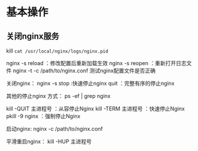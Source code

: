 # 基本操作

## 关闭nginx服务

kill `cat /usr/local/nginx/logs/nginx.pid`

nginx -s reload  ：修改配置后重新加载生效
nginx -s reopen  ：重新打开日志文件
nginx -t -c /path/to/nginx.conf 测试nginx配置文件是否正确

关闭nginx：
nginx -s stop  :快速停止nginx
         quit  ：完整有序的停止nginx

其他的停止nginx 方式：
ps -ef | grep nginx

kill -QUIT 主进程号     ：从容停止Nginx
kill -TERM 主进程号     ：快速停止Nginx
pkill -9 nginx          ：强制停止Nginx

启动nginx:
nginx -c /path/to/nginx.conf

平滑重启nginx：
kill -HUP 主进程号
